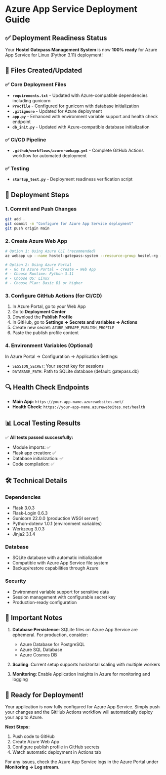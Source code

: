 # Azure App Service Deployment Guide

## ✅ Deployment Readiness Status

Your **Hostel Gatepass Management System** is now **100% ready** for Azure App Service for Linux (Python 3.11) deployment!

## 📁 Files Created/Updated

### ✅ Core Deployment Files
- **`requirements.txt`** - Updated with Azure-compatible dependencies including gunicorn
- **`Procfile`** - Configured for gunicorn with database initialization
- **`.gitignore`** - Updated for Azure deployment
- **`app.py`** - Enhanced with environment variable support and health check endpoint
- **`db_init.py`** - Updated with Azure-compatible database initialization

### ✅ CI/CD Pipeline
- **`.github/workflows/azure-webapp.yml`** - Complete GitHub Actions workflow for automated deployment

### ✅ Testing
- **`startup_test.py`** - Deployment readiness verification script

## 🚀 Deployment Steps

### 1. **Commit and Push Changes**
```bash
git add .
git commit -m "Configure for Azure App Service deployment"
git push origin main
```

### 2. **Create Azure Web App**
```bash
# Option 1: Using Azure CLI (recommended)
az webapp up --name hostel-gatepass-system --resource-group hostel-rg --sku B1 --runtime "PYTHON:3.11"

# Option 2: Using Azure Portal
# - Go to Azure Portal → Create → Web App
# - Choose Runtime: Python 3.11
# - Choose OS: Linux
# - Choose Plan: Basic B1 or higher
```

### 3. **Configure GitHub Actions (for CI/CD)**
1. In Azure Portal, go to your Web App
2. Go to **Deployment Center**
3. Download the **Publish Profile**
4. In GitHub, go to **Settings → Secrets and variables → Actions**
5. Create new secret: `AZURE_WEBAPP_PUBLISH_PROFILE`
6. Paste the publish profile content

### 4. **Environment Variables (Optional)**
In Azure Portal → Configuration → Application Settings:
- `SESSION_SECRET`: Your secret key for sessions
- `DATABASE_PATH`: Path to SQLite database (default: gatepass.db)

## 🔍 Health Check Endpoints

- **Main App**: `https://your-app-name.azurewebsites.net/`
- **Health Check**: `https://your-app-name.azurewebsites.net/health`

## 📊 Local Testing Results

✅ **All tests passed successfully:**
- Module imports: ✅
- Flask app creation: ✅  
- Database initialization: ✅
- Code compilation: ✅

## 🛠️ Technical Details

### Dependencies
- Flask 3.0.3
- Flask-Login 0.6.3
- Gunicorn 22.0.0 (production WSGI server)
- Python-dotenv 1.0.1 (environment variables)
- Werkzeug 3.0.3
- Jinja2 3.1.4

### Database
- SQLite database with automatic initialization
- Compatible with Azure App Service file system
- Backup/restore capabilities through Azure

### Security
- Environment variable support for sensitive data
- Session management with configurable secret key
- Production-ready configuration

## 🚨 Important Notes

1. **Database Persistence**: SQLite files on Azure App Service are ephemeral. For production, consider:
   - Azure Database for PostgreSQL
   - Azure SQL Database
   - Azure Cosmos DB

2. **Scaling**: Current setup supports horizontal scaling with multiple workers

3. **Monitoring**: Enable Application Insights in Azure for monitoring and logging

## 🎉 Ready for Deployment!

Your application is now fully configured for Azure App Service. Simply push your changes and the GitHub Actions workflow will automatically deploy your app to Azure.

**Next Steps:**
1. Push code to GitHub
2. Create Azure Web App
3. Configure publish profile in GitHub secrets
4. Watch automatic deployment in Actions tab

For any issues, check the Azure App Service logs in the Azure Portal under **Monitoring → Log stream**.
